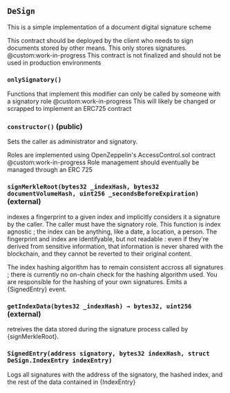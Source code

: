 ## `DeSign`

This is a simple implementation of a document digital signature scheme


This contract should be deployed by the client who needs to sign documents stored by other means. This only stores signatures.
@custom:work-in-progress This contract is not finalized and should not be used in production environments

### `onlySignatory()`

Functions that implement this modifier can only be called by someone with a signatory role
@custom:work-in-progress This will likely be changed or scrapped to implement an ERC725 contract




### `constructor()` (public)

Sets the caller as administrator and signatory.


Roles are implemented using OpenZeppelin's AccessControl.sol contract
@custom:work-in-progress Role management should eventually be managed through an ERC 725

### `signMerkleRoot(bytes32 _indexHash, bytes32 documentVolumeHash, uint256 _secondsBeforeExpiration)` (external)

indexes a fingerprint to a given index and implicitly considers it a signature by the caller. The caller must have the signatory role. This function is index agnostic ; the index can be anything, like a date, a location, a person. The fingerprint and index are identifyable, but not readable : even if they're derived from sensitive information, that information is never shared with the blockchain, and they cannot be reverted to their original content.


The index hashing algorithm has to remain consistent accross all signatures ; there is currently no on-chain check for the hashing algorithm used. You are responsible for the hashing of your own signatures. Emits a {SignedEntry} event.


### `getIndexData(bytes32 _indexHash) → bytes32, uint256` (external)

retreives the data stored during the signature process called by {signMerkleRoot}.





### `SignedEntry(address signatory, bytes32 indexHash, struct DeSign.IndexEntry indexEntry)`

Logs all signatures with the address of the signatory, the hashed index, and the rest of the data contained in {IndexEntry}



